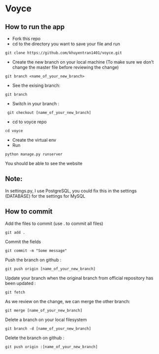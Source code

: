 # Voyce
## How to run the app
* Fork this repo
* cd to the directory you want to save your file and run 
```
git clone https://github.com/khuyentran1401/voyce.git
```
* Create the new branch on your local machine (To make sure we don't change the master file before reviewing the change)
```
git branch <name_of_your_new_branch>
```
* See the exising branch:
```
git branch
```
* Switch in your branch :
```
 git checkout [name_of_your_new_branch]
```
* cd to voyce repo
```
cd voyce
```
* Create the virtual env
* Run
```
python manage.py runserver
```
You should be able to see the website

## Note:
In settings.py, I use PostgreSQL, you could fix this in the settings (DATABASE) for the settings for MySQL

## How to commit
Add the files to commit (use . to commit all files)
```
git add .
```
Commit the fields
```
git commit -m "Some message"
```
Push the branch on github :
```
git push origin [name_of_your_new_branch]
```
Update your branch when the original branch from official repository has been updated :
```
git fetch
```
As we review on the change, we can merge the other branch:
```
git merge [name_of_your_new_branch]
```
Delete a branch on your local filesystem
```
git branch -d [name_of_your_new_branch]
```
Delete the branch on github :
```
git push origin :[name_of_your_new_branch]
```
